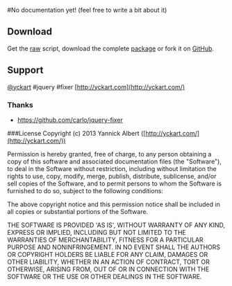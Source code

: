 #No documentation yet!
(feel free to write a bit about it)

## Download
 Get the [raw](https://raw.github.com/yckart/jquery.fixer.js/master/jquery.fixer.js) script, download the complete [package](https://github.com/yckart/jquery.fixer.js/zipball/master) or fork it on [GitHub](https://github.com/yckart/jquery.fixer.js/).

## Support

 [@yckart](http://twitter.com/yckart) #jquery #fixer
 [http://yckart.com](http://yckart.com/)

### Thanks
- https://github.com/carlo/jquery-fixer

###License
Copyright (c) 2013 Yannick Albert ([http://yckart.com/](http://yckart.com/))

Permission is hereby granted, free of charge, to any person obtaining a copy of this software and associated documentation files (the "Software"), to deal in the Software without restriction, including without limitation the rights to use, copy, modify, merge, publish, distribute, sublicense, and/or sell copies of the Software, and to permit persons to whom the Software is furnished to do so, subject to the following conditions:

The above copyright notice and this permission notice shall be included in all copies or substantial portions of the Software.

THE SOFTWARE IS PROVIDED 'AS IS', WITHOUT WARRANTY OF ANY KIND, EXPRESS OR IMPLIED, INCLUDING BUT NOT LIMITED TO THE WARRANTIES OF MERCHANTABILITY, FITNESS FOR A PARTICULAR PURPOSE AND NONINFRINGEMENT. IN NO EVENT SHALL THE AUTHORS OR COPYRIGHT HOLDERS BE LIABLE FOR ANY CLAIM, DAMAGES OR OTHER LIABILITY, WHETHER IN AN ACTION OF CONTRACT, TORT OR OTHERWISE, ARISING FROM, OUT OF OR IN CONNECTION WITH THE SOFTWARE OR THE USE OR OTHER DEALINGS IN THE SOFTWARE.